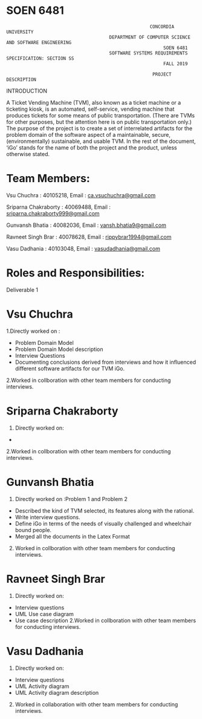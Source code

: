 # SOEN 6481
                                                         CONCORDIA UNIVERSITY
                                          DEPARTMENT OF COMPUTER SCIENCE AND SOFTWARE ENGINEERING
                                                              SOEN 6481
                                          SOFTWARE SYSTEMS REQUIREMENTS SPECIFICATION: SECTION SS
                                                              FALL 2019
  
                                                          PROJECT DESCRIPTION
INTRODUCTION

A Ticket Vending Machine (TVM), also known as a ticket machine or a ticketing kiosk,
is an automated, self-service, vending machine that produces tickets for some means of
public transportation. (There are TVMs for other purposes, but the attention here is on
public transportation only.)
The purpose of the project is to create a set of interrelated artifacts for the problem
domain of the software aspect of a maintainable, secure, (environmentally) sustainable,
and usable TVM. In the rest of the document, ‘iGo’ stands for the name of both the
project and the product, unless otherwise stated.

# Team Members:

Vsu Chuchra           :  40105218, Email : ca.vsuchuchra@gmail.com

Sriparna Chakraborty  :  40069488, Email : sriparna.chakraborty999@gmail.com

Gunvansh Bhatia       :  40082036, Email : vansh.bhatia9@gmail.com

Ravneet Singh Brar    :  40078628, Email :  rippybrar1994@gmail.com

Vasu Dadhania         :  40103048, Email : vasudadhania@gmail.com

# Roles and Responsibilities:
Deliverable 1
# Vsu Chuchra 

1.Directly worked on :
- Problem Domain Model
- Problem Domain Model description
- Interview Questions
- Documenting conclusions derived from interviews and how it
  influenced different software artifacts for our TVM iGo.

2.Worked in collboration with other team members for conducting interviews.

# Sriparna Chakraborty

1. Directly worked on:
 - 
2.Worked in collboration with other team members for conducting interviews.
  
# Gunvansh Bhatia
 
  1. Directly worked on :Problem 1 and Problem 2 
  - Described the kind of TVM selected, its features along with the rational. 
  - Write interview questions.
  - Define iGo in terms of the needs of visually challenged and wheelchair bound people.
  - Merged all the documents in the Latex Format
  
 2. Worked in collboration with other team members for conducting interviews.

# Ravneet Singh Brar

1. Directly worked on:
  - Interview questions
  - UML Use case diagram
  - Use case description
2.Worked in collboration with other team members for conducting interviews.


# Vasu Dadhania 

1. Directly worked on:
  - Interview questions
  - UML Activity diagram
  - UML Activity diagram description
2. Worked in collaboration with other team members for conducting interviews.


